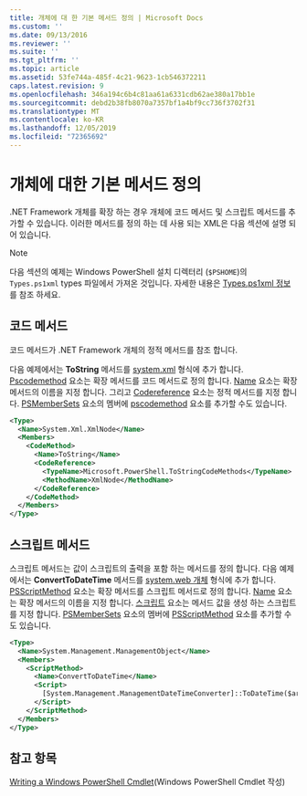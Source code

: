 ```yaml
---
title: 개체에 대 한 기본 메서드 정의 | Microsoft Docs
ms.custom: ''
ms.date: 09/13/2016
ms.reviewer: ''
ms.suite: ''
ms.tgt_pltfrm: ''
ms.topic: article
ms.assetid: 53fe744a-485f-4c21-9623-1cb546372211
caps.latest.revision: 9
ms.openlocfilehash: 346a194c6b4c81aa61a6331cdb62ae380a17bb1e
ms.sourcegitcommit: debd2b38fb8070a7357bf1a4bf9cc736f3702f31
ms.translationtype: MT
ms.contentlocale: ko-KR
ms.lasthandoff: 12/05/2019
ms.locfileid: "72365692"
---
```

# <a name="defining-default-methods-for-objects"></a>개체에 대한 기본 메서드 정의

.NET Framework 개체를 확장 하는 경우 개체에 코드 메서드 및 스크립트 메서드를 추가할 수 있습니다.
이러한 메서드를 정의 하는 데 사용 되는 XML은 다음 섹션에 설명 되어 있습니다.

> [!NOTE]
> 다음 섹션의 예제는 Windows PowerShell 설치 디렉터리 (`$PSHOME`)의 `Types.ps1xml` types 파일에서 가져온 것입니다. 자세한 내용은 [Types.ps1xml 정보](/powershell/module/microsoft.powershell.core/about/about_types.ps1xml)를 참조 하세요.

## <a name="code-methods"></a>코드 메서드

코드 메서드가 .NET Framework 개체의 정적 메서드를 참조 합니다.

다음 예제에서는 **ToString** 메서드를 [system.xml](/dotnet/api/System.Xml.XmlNode) 형식에 추가 합니다. [Pscodemethod](/dotnet/api/system.management.automation.pscodemethod) 요소는 확장 메서드를 코드 메서드로 정의 합니다. [Name](/dotnet/api/system.management.automation.psmemberinfo.name?view=pscore-6.2.0#System_Management_Automation_PSMemberInfo_Name) 요소는 확장 메서드의 이름을 지정 합니다. 그리고 [Codereference](/dotnet/api/system.management.automation.pscodemethod.codereference?view=pscore-6.2.0#System_Management_Automation_PSCodeMethod_CodeReference) 요소는 정적 메서드를 지정 합니다. [PSMemberSets](/dotnet/api/system.management.automation.psmemberset?view=pscore-6.2.0) 요소의 멤버에 [pscodemethod](/dotnet/api/system.management.automation.pscodemethod) 요소를 추가할 수도 있습니다.

```xml
<Type>
  <Name>System.Xml.XmlNode</Name>
  <Members>
    <CodeMethod>
      <Name>ToString</Name>
      <CodeReference>
        <TypeName>Microsoft.PowerShell.ToStringCodeMethods</TypeName>
        <MethodName>XmlNode</MethodName>
      </CodeReference>
    </CodeMethod>
  </Members>
</Type>
```

## <a name="script-methods"></a>스크립트 메서드

스크립트 메서드는 값이 스크립트의 출력을 포함 하는 메서드를 정의 합니다. 다음 예제에서는 **ConvertToDateTime** 메서드를 [system.web 개체](/dotnet/api/System.Management.ManagementObject) 형식에 추가 합니다. [PSScriptMethod](/dotnet/api/system.management.automation.psscriptmethod?view=pscore-6.2.0) 요소는 확장 메서드를 스크립트 메서드로 정의 합니다. [Name](/dotnet/api/system.management.automation.psmemberinfo.name?view=pscore-6.2.0#System_Management_Automation_PSMemberInfo_Name) 요소는 확장 메서드의 이름을 지정 합니다. [스크립트](/dotnet/api/system.management.automation.psscriptmethod.script?view=pscore-6.2.0#System_Management_Automation_PSScriptMethod_Script) 요소는 메서드 값을 생성 하는 스크립트를 지정 합니다. [PSMemberSets](/dotnet/api/system.management.automation.psmemberset?view=pscore-6.2.0) 요소의 멤버에 [PSScriptMethod](/dotnet/api/system.management.automation.psscriptmethod?view=pscore-6.2.0) 요소를 추가할 수도 있습니다.

```xml
<Type>
  <Name>System.Management.ManagementObject</Name>
  <Members>
    <ScriptMethod>
      <Name>ConvertToDateTime</Name>
      <Script>
        [System.Management.ManagementDateTimeConverter]::ToDateTime($args[0])
      </Script>
    </ScriptMethod>
  </Members>
</Type>
```

## <a name="see-also"></a>참고 항목

[Writing a Windows PowerShell Cmdlet](./writing-a-windows-powershell-cmdlet.md)(Windows PowerShell Cmdlet 작성)
